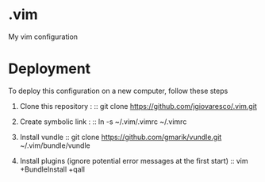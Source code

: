 .vim
====

My vim configuration

Deployment
==========

To deploy this configuration on a new computer, follow these steps

1. Clone this repository : 
::
    git clone https://github.com/jgiovaresco/.vim.git

2. Create symbolic link :
::
    ln -s ~/.vim/.vimrc ~/.vimrc

3. Install vundle
::
    git clone https://github.com/gmarik/vundle.git ~/.vim/bundle/vundle

4. Install plugins (ignore potential error messages at the first start)
::
    vim +BundleInstall +qall
